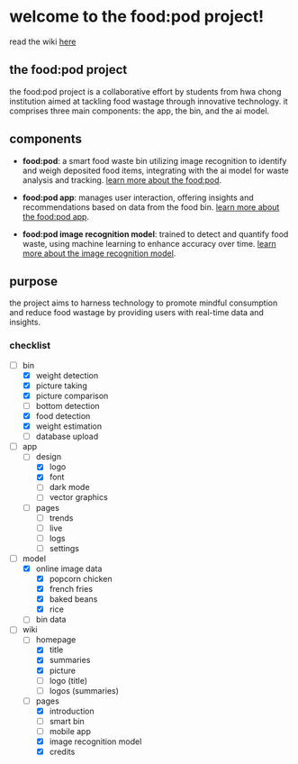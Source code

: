 # welcome to the food:pod project!

read the wiki [here](https://food-pod.web.app/)

## the food:pod project

the food:pod project is a collaborative effort by students from hwa chong institution aimed at tackling food wastage through innovative technology. it comprises three main components: the app, the bin, and the ai model.

## components

- **food:pod**: a smart food waste bin utilizing image recognition to identify and weigh deposited food items, integrating with the ai model for waste analysis and tracking.
  [learn more about the food:pod](https://food-pod.web.app/bin.html).

- **food:pod app**: manages user interaction, offering insights and recommendations based on data from the food bin.
  [learn more about the food:pod app](https://food-pod.web.app/app.html).

- **food:pod image recognition model**: trained to detect and quantify food waste, using machine learning to enhance accuracy over time.
  [learn more about the image recognition model](https://food-pod.web.app/model.html).

## purpose

the project aims to harness technology to promote mindful consumption and reduce food wastage by providing users with real-time data and insights.

### checklist
- [ ] bin
  - [x] weight detection
  - [x] picture taking
  - [x] picture comparison
  - [ ] bottom detection
  - [x] food detection
  - [x] weight estimation
  - [ ] database upload
- [ ] app
  - [ ] design
    - [x] logo
    - [x] font
    - [ ] dark mode
    - [ ] vector graphics 
  - [ ] pages
    - [ ] trends
    - [ ] live
    - [ ] logs
    - [ ] settings
- [ ] model
  - [x] online image data
    - [x] popcorn chicken
    - [x] french fries
    - [x] baked beans
    - [x] rice
  - [ ] bin data
- [ ] wiki
  - [ ] homepage
    - [x] title
    - [x] summaries
    - [x] picture
    - [ ] logo (title)
    - [ ] logos (summaries)
  - [ ] pages
    - [x] introduction
    - [ ] smart bin
    - [ ] mobile app
    - [x] image recognition model
    - [x] credits
